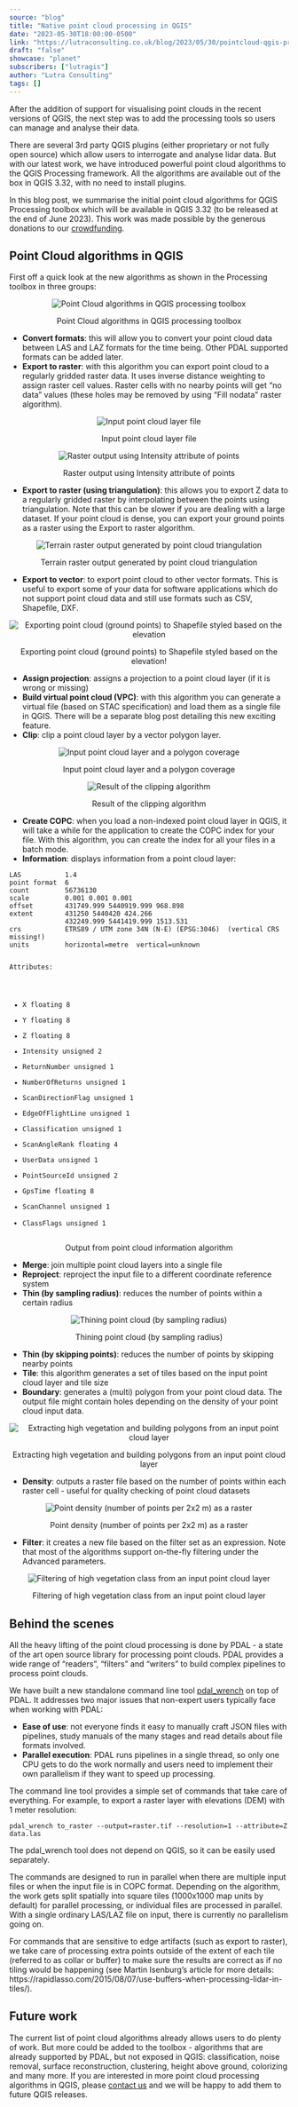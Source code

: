 ```yaml
---
source: "blog"
title: "Native point cloud processing in QGIS"
date: "2023-05-30T18:00:00-0500"
link: "https://lutraconsulting.co.uk/blog/2023/05/30/pointcloud-qgis-processing/"
draft: "false"
showcase: "planet"
subscribers: ["lutragis"]
author: "Lutra Consulting"
tags: []
---
```


<p>After the addition of support for visualising point clouds in the recent versions of QGIS, the next step was to add the processing tools so users can manage and analyse their data.</p>

<p>There are several 3rd party QGIS plugins (either proprietary or not fully open source) which allow users to interrogate and analyse lidar data. But with our latest work, we have introduced powerful point cloud algorithms to the QGIS Processing framework. All the algorithms are available out of the box in QGIS 3.32, with no need to install plugins.</p>

<p>In this blog post, we summarise the initial point cloud algorithms for QGIS Processing toolbox which will be available in QGIS 3.32 (to be released at the end of June 2023). This work was made possible by the generous donations to our <a href="https://www.lutraconsulting.co.uk/crowdfunding/pointcloud-processing-qgis/">crowdfunding</a>.</p>

<h2 id="point-cloud-algorithms-in-qgis">Point Cloud algorithms in QGIS</h2>

<p>First off a quick look at the new algorithms as shown in the Processing toolbox in three groups:</p>

<center>
  <p><img alt="Point Cloud algorithms in QGIS processing toolbox" src="https://lutraconsulting.co.uk/img/posts/pc3_processing_toolbox.png" title="Point Cloud algorithms in QGIS processing toolbox" /></p>
  Point Cloud algorithms in QGIS processing toolbox
</center>

<ul>
  <li><strong>Convert formats</strong>: this will allow you to convert your point cloud data between LAS and LAZ formats for the time being. Other PDAL supported formats can be added later.</li>
  <li><strong>Export to raster</strong>: with this algorithm you can export point cloud to a regularly gridded raster data. It uses inverse distance weighting to assign raster cell values. Raster cells with no nearby points will get “no data” values (these holes may be removed by using “Fill nodata” raster algorithm).</li>
</ul>

<center>
  <p><img alt="Input point cloud layer file" src="https://lutraconsulting.co.uk/img/posts/pc3_processing_input.png" title="Input point cloud layer file" /></p>
  Input point cloud layer file
  <p><img alt="Raster output using Intensity attribute of points" src="https://lutraconsulting.co.uk/img/posts/pc3_processing_intensity.png" title="Raster output using Intensity attribute of points" /></p>
  Raster output using Intensity attribute of points
</center>

<ul>
  <li><strong>Export to raster (using triangulation)</strong>: this allows you to export Z data to a regularly gridded raster by interpolating between the points using triangulation. Note that this can be slower if you are dealing with a large dataset. If your point cloud is dense, you can export your ground points as a raster using the Export to raster algorithm.</li>
</ul>

<center>
  <p><img alt="Terrain raster output generated by point cloud triangulation" src="https://lutraconsulting.co.uk/img/posts/pc3_processing_dtm.png" title="Terrain raster output generated by point cloud triangulation" /></p>
  Terrain raster output generated by point cloud triangulation
</center>

<ul>
  <li><strong>Export to vector</strong>: to export point cloud to other vector formats. This is useful to export some of your data for software applications which do not support point cloud data and still use formats such as CSV, Shapefile, DXF.</li>
</ul>

<center>
  <p><img alt="Exporting point cloud (ground points) to Shapefile styled based on the elevation" src="https://lutraconsulting.co.uk/img/posts/pc3_processing_pnt_vector.png" title="Exporting point cloud (ground points) to Shapefile styled based on the elevation" /></p>
  Exporting point cloud (ground points) to Shapefile styled based on the elevation!
</center>

<ul>
  <li><strong>Assign projection</strong>: assigns a projection to a point cloud layer (if it is wrong or missing)</li>
  <li><strong>Build virtual point cloud (VPC)</strong>: with this algorithm you can generate a virtual file (based on STAC specification) and load them as a single file in QGIS. There will be a separate blog post detailing this new exciting feature.</li>
  <li><strong>Clip</strong>: clip a point cloud layer by a vector polygon layer.</li>
</ul>

<center>
  <p><img alt="Input point cloud layer and a polygon coverage" src="https://lutraconsulting.co.uk/img/posts/pc3_processing_clipin.png" title="Input point cloud layer and a polygon coverage" /></p>
  Input point cloud layer and a polygon coverage
  <p><img alt="Result of the clipping algorithm" src="https://lutraconsulting.co.uk/img/posts/pc3_processing_clipout.png" title="Result of the clipping algorithm" /></p>
  Result of the clipping algorithm
</center>

<ul>
  <li><strong>Create COPC</strong>: when you load a non-indexed point cloud layer in QGIS, it will take a while for the application to create the COPC index for your file. With this algorithm, you can create the index for all your files in a batch mode.</li>
  <li><strong>Information</strong>: displays information from a point cloud layer:</li>
</ul>

<div class="highlighter-rouge"><div class="highlight"><pre class="highlight"><code>LAS           1.4
point format  6
count         56736130
scale         0.001 0.001 0.001
offset        431749.999 5440919.999 968.898
extent        431250 5440420 424.266
              432249.999 5441419.999 1513.531
crs           ETRS89 / UTM zone 34N (N-E) (EPSG:3046)  (vertical CRS missing!)
units         horizontal=metre  vertical=unknown

Attributes:
 - X floating 8
 - Y floating 8
 - Z floating 8
 - Intensity unsigned 2
 - ReturnNumber unsigned 1
 - NumberOfReturns unsigned 1
 - ScanDirectionFlag unsigned 1
 - EdgeOfFlightLine unsigned 1
 - Classification unsigned 1
 - ScanAngleRank floating 4
 - UserData unsigned 1
 - PointSourceId unsigned 2
 - GpsTime floating 8
 - ScanChannel unsigned 1
 - ClassFlags unsigned 1
</code></pre></div></div>
<center>
 <p>Output from point cloud information algorithm</p>
</center>

<ul>
  <li><strong>Merge</strong>: join multiple point cloud layers into a single file</li>
  <li><strong>Reproject</strong>: reproject the input file to a different coordinate reference system</li>
  <li><strong>Thin (by sampling radius)</strong>: reduces the number of points within a certain radius</li>
</ul>

<center>
  <p><img alt="Thining point cloud (by sampling radius)" src="https://lutraconsulting.co.uk/img/posts/pc3_processing_thinning.gif" title="Thining point cloud (by sampling radius)" /></p>
  Thining point cloud (by sampling radius)
</center>

<ul>
  <li><strong>Thin (by skipping points)</strong>: reduces the number of points by skipping nearby points</li>
  <li><strong>Tile</strong>: this algorithm generates a set of tiles based on the input point cloud layer and tile size</li>
  <li><strong>Boundary</strong>: generates a (multi) polygon from your point cloud data. The output file might contain holes depending on the density of your point cloud input data.</li>
</ul>

<center>
  <p><img alt="Extracting high vegetation and building polygons from an input point cloud layer" src="https://lutraconsulting.co.uk/img/posts/pc3_processing_boundary.png" title="Extracting high vegetation and building polygons from an input point cloud layer" /></p>
  Extracting high vegetation and building polygons from an input point cloud layer
</center>

<ul>
  <li><strong>Density</strong>: outputs a raster file based on the number of points within each raster cell - useful for quality checking of point cloud datasets</li>
</ul>

<center>
  <p><img alt="Point density (number of points per 2x2 m)  as a raster" src="https://lutraconsulting.co.uk/img/posts/pc3_processing_density.png" title="Point density (number of points per 2x2 m)  as a raster" /></p>
  Point density (number of points per 2x2 m)  as a raster
</center>

<ul>
  <li><strong>Filter</strong>: it creates a new file based on the filter set as an expression. Note that most of the algorithms support on-the-fly filtering under the Advanced parameters.</li>
</ul>

<center>
  <p><img alt="Filtering of high vegetation class from an input point cloud layer" src="https://lutraconsulting.co.uk/img/posts/pc3_processing_filtering.png" title="Filtering of high vegetation class from an input point cloud layer" /></p>
  Filtering of high vegetation class from an input point cloud layer
</center>

<h2 id="behind-the-scenes">Behind the scenes</h2>

<p>All the heavy lifting of the point cloud processing is done by PDAL - a state of the art open source library for processing point clouds. PDAL provides a wide range of “readers”, “filters” and “writers” to build complex pipelines to process point clouds.</p>

<p>We have built a new standalone command line tool <a href="https://github.com/PDAL/wrench">pdal_wrench</a> on top of PDAL. It addresses two major issues that non-expert users typically face when working with PDAL:</p>

<ul>
  <li><strong>Ease of use</strong>: not everyone finds it easy to manually craft JSON files with pipelines, study manuals of the many stages and read details about file formats involved.</li>
  <li><strong>Parallel execution</strong>: PDAL runs pipelines in a single thread, so only one CPU gets to do the work normally and users need to implement their own parallelism if they want to speed up processing.</li>
</ul>

<p>The command line tool provides a simple set of commands that take care of everything. For example, to export a raster layer with elevations (DEM) with 1 meter resolution:</p>

<div class="highlighter-rouge"><div class="highlight"><pre class="highlight"><code>pdal_wrench to_raster --output=raster.tif --resolution=1 --attribute=Z data.las
</code></pre></div></div>

<p>The pdal_wrench tool does not depend on QGIS, so it can be easily used separately.</p>

<p>The commands are designed to run in parallel when there are multiple input files or when the input file is in COPC format. Depending on the algorithm, the work gets split spatially into square tiles (1000x1000 map units by default) for parallel processing, or individual files are processed in parallel. With a single ordinary LAS/LAZ file on input, there is currently no parallelism going on.</p>

<p>For commands that are sensitive to edge artifacts (such as export to raster), we take care of processing extra points outside of the extent of each tile (referred to as collar or buffer) to make sure the results are correct as if no tiling would be happening (see Martin Isenburg’s article for more details: https://rapidlasso.com/2015/08/07/use-buffers-when-processing-lidar-in-tiles/).</p>

<h2 id="future-work">Future work</h2>

<p>The current list of point cloud algorithms already allows users to do plenty of work. But more could be added to the toolbox - algorithms that are already supported by PDAL, but not exposed in QGIS: classification, noise removal, surface reconstruction, clustering, height above ground, colorizing and many more. If you are interested in more point cloud processing algorithms in QGIS, please  <a href="mailto:info@lutraconsulting.co.uk">contact us</a> and we will be happy to add them to future QGIS releases.</p>
